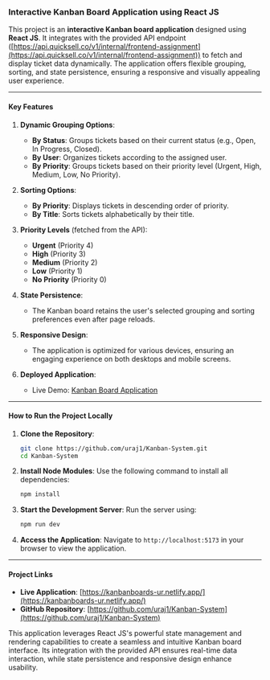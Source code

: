 ### Interactive Kanban Board Application using React JS

This project is an **interactive Kanban board application** designed using **React JS**. It integrates with the provided API endpoint ([https://api.quicksell.co/v1/internal/frontend-assignment](https://api.quicksell.co/v1/internal/frontend-assignment)) to fetch and display ticket data dynamically. The application offers flexible grouping, sorting, and state persistence, ensuring a responsive and visually appealing user experience.

---

#### **Key Features**

1. **Dynamic Grouping Options**:
   - **By Status**: Groups tickets based on their current status (e.g., Open, In Progress, Closed).
   - **By User**: Organizes tickets according to the assigned user.
   - **By Priority**: Groups tickets based on their priority level (Urgent, High, Medium, Low, No Priority).

2. **Sorting Options**:
   - **By Priority**: Displays tickets in descending order of priority.
   - **By Title**: Sorts tickets alphabetically by their title.

3. **Priority Levels** (fetched from the API):
   - **Urgent** (Priority 4)
   - **High** (Priority 3)
   - **Medium** (Priority 2)
   - **Low** (Priority 1)
   - **No Priority** (Priority 0)

4. **State Persistence**:
   - The Kanban board retains the user's selected grouping and sorting preferences even after page reloads.

5. **Responsive Design**:
   - The application is optimized for various devices, ensuring an engaging experience on both desktops and mobile screens.

6. **Deployed Application**:
   - Live Demo: [Kanban Board Application](https://kanbanboards-ur.netlify.app/)

---

#### **How to Run the Project Locally**

1. **Clone the Repository**:
   ```bash
   git clone https://github.com/uraj1/Kanban-System.git
   cd Kanban-System
   ```

2. **Install Node Modules**:
   Use the following command to install all dependencies:
   ```bash
   npm install
   ```

3. **Start the Development Server**:
   Run the server using:
   ```bash
   npm run dev
   ```

4. **Access the Application**:
   Navigate to `http://localhost:5173` in your browser to view the application.

---

#### **Project Links**

- **Live Application**: [https://kanbanboards-ur.netlify.app/](https://kanbanboards-ur.netlify.app/)
- **GitHub Repository**: [https://github.com/uraj1/Kanban-System](https://github.com/uraj1/Kanban-System)

This application leverages React JS's powerful state management and rendering capabilities to create a seamless and intuitive Kanban board interface. Its integration with the provided API ensures real-time data interaction, while state persistence and responsive design enhance usability.
